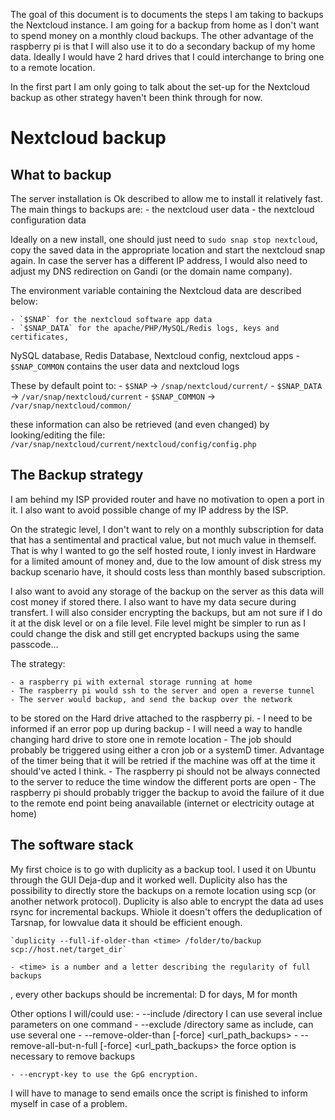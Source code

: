 The goal of this document is to documents the steps I am taking to backups the Nextcloud instance.
I am going for a backup from home as I don't want to spend money on a monthly cloud backups.
The other advantage of the raspberry pi is that I will also use it to do a secondary backup of my
home data.
Ideally I would have 2 hard drives that I could interchange to bring one to a remote location.

In the first part I am only going to talk about the set-up for the Nextcloud backup as other 
strategy haven't been think through for now.

# Nextcloud backup

## What to backup

The server installation is Ok described to allow me to install it relatively fast.
The main things to backups are:
    - the nextcloud user data
    - the nextcloud configuration data

Ideally on a new install, one should just need to `sudo snap stop nextcloud`, 
copy the saved data in the appropriate location and start the nextcloud snap again.
In case the server has a different IP address, I would also need to adjust my DNS
redirection on Gandi (or the domain name company).

The environment variable containing the Nextcloud data are described below:

    - `$SNAP` for the nextcloud software app data
    - `$SNAP_DATA` for the apache/PHP/MySQL/Redis logs, keys and certificates,
 NySQL database, Redis Database, Nextcloud config, nextcloud apps
    - `$SNAP_COMMON` contains the user data and nextcloud logs

These by default point to:
    - `$SNAP` -> `/snap/nextcloud/current/`
    - `$SNAP_DATA` -> `/var/snap/nextcloud/current`
    - `$SNAP_COMMON` -> `/var/snap/nextcloud/common/`

these information can also be retrieved (and even changed) by looking/editing the file:
`/var/snap/nextcloud/current/nextcloud/config/config.php`

## The Backup strategy

I am behind my ISP provided router and have no motivation to open a port in it. 
I also want to avoid possible change of my IP address by the ISP.

On the strategic level, I don't want to rely on a monthly subscription for data 
that has a sentimental and practical value, but not much value in themself.
That is why I wanted to go the self hosted route, I ionly invest in Hardware 
for a limited amount of money and, due to the low amount of disk stress my
backup scenario have, it should costs less than monthly based subscription.

I also want to avoid any storage of the backup on the server as this data will cost
money if stored there. I also want to have my data secure during transfert.
I will also consider encrypting the backups, but am not sure if I do it at the 
disk level or on a file level. File level might be simpler to run as I could 
change the disk and still get encrypted backups using the same passcode...

The strategy:

    - a raspberry pi with external storage running at home
    - The raspberry pi would ssh to the server and open a reverse tunnel
    - The server would backup, and send the backup over the network
to be stored on the Hard drive attached to the raspberry pi.
    - I need to be informed if an error pop up during backup
    - I will need a way to handle changing hard drive to store one in remote
 location
    - The job should probably be triggered using either a cron job or
a systemD timer. Advantage of the timer being that it will be retried if 
the machine was off at the time it should've acted I think.
    - The raspberry pi should not be always connected to the server to
reduce the time window the different ports are open
    - The raspberry pi should probably trigger the backup to avoid the
failure of it due to the remote end point being anavailable (internet 
or electricity outage at home)

## The software stack

My first choice is to go with duplicity as a backup tool.
I used it on Ubuntu through the GUI Deja-dup and it worked well.
Duplicity also has the possibility to directly store the backups on 
a remote location using scp (or another network protocol).
Duplicity is also able to encrypt the data ad uses rsync for incremental
 backups. Whiole it doesn't offers the deduplication of Tarsnap, for 
lowvalue data it should be efficient enough.

    `duplicity --full-if-older-than <time> /folder/to/backup scp://host.net/target_dir`

    - <time> is a number and a letter describing the regularity of full backups
, every other backups should be incremental: D for days, M for month

Other options I will/could use:
    - --include /directory  I can use several inclue parameters on one command
    - --exclude /directory  same as include, can use several one
    - --remove-older-than <time> [-force] <url_path_backups>
    - --remove-all-but-n-full <time> [-force] <url_path_backups> the force option is
necessary to remove backups

    - --encrypt-key to use the GpG encryption.


I will have to manage to send emails once the script is finished to 
inform myself in case of a problem.

